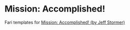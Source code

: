 # Mission: Accomplished!
Fari templates for [Mission: Accomplished! (by Jeff Stormer)](https://www.drivethrurpg.com/product/300870/Mission-Accomplished)
